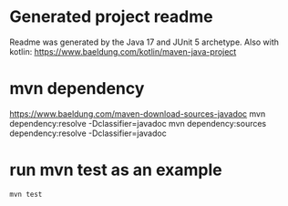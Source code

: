 # Generated project readme

Readme was generated by the Java 17 and JUnit 5 archetype.
Also with kotlin: https://www.baeldung.com/kotlin/maven-java-project

# mvn dependency
https://www.baeldung.com/maven-download-sources-javadoc
mvn dependency:resolve -Dclassifier=javadoc
mvn dependency:sources dependency:resolve -Dclassifier=javadoc

# run mvn test as an example
```
mvn test
```
